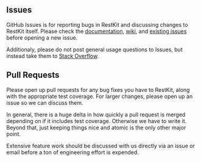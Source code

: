 ## Issues

GitHub Issues is for reporting bugs in RestKit and discussing changes to RestKit itself. Please check the [documentation](http://cocoadocs.org/docsets/RestKit/), [wiki](https://github.com/RestKit/RestKit/wiki), and [existing issues](https://github.com/RestKit/RestKit/issues?q=is:issue) before opening a new issue.

Additionaly, please do not post general usage questions to Issues, but instead take them to [Stack Overflow](http://stackoverflow.com/questions/tagged/restkit).

## Pull Requests

Please open up pull requests for any bug fixes you have to RestKit, along with the appropriate test coverage. For larger changes, please open up an issue so we can discuss them.

In general, there is a huge delta in how quickly a pull request is merged depending on if it includes test coverage. Otherwise we have to write it. Beyond that, just keeping things nice and atomic is the only other major point.

Extensive feature work should be discussed with us directly via an issue or email before a ton of engineering effort is expended.